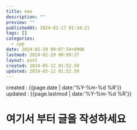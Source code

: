 ```yaml
---
title: eee
description: ""
preview: ""
publishedAt: 2024-02-17 01:34:21
tags: []
categories:
  - cpp
date: 2024-02-29 00:07:54+0900
lastmod: 2024-02-29 00:09:27
layout: post
created: 2024-05-12 01:52.59
updated: 2024-05-12 01:52.59
---
```


created : {{page.date | date:'%Y-%m-%d %R'}}  
updated : {{page.lastmod | date:'%Y-%m-%d %R'}}

# 여기서 부터 글을 작성하세요


